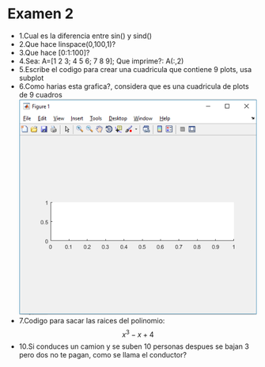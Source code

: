# Examen 2

* 1.Cual es la diferencia entre sin() y sind()
* 2.Que hace linspace(0,100,1)?
* 3.Que hace [0:1:100]?
* 4.Sea:  A=[1 2 3;  4 5 6; 7 8 9]; Que imprime?: A(:,2)
* 5.Escribe el codigo para crear una cuadricula que contiene 9 plots, usa subplot
* 6.Como harias esta grafica?, considera que es una cuadricula de plots de 9 cuadros
![Grafica 1](g1.png)
* 7.Codigo para sacar las raices del polinomio: $$x^{3} - x + 4$$
* 10.Si conduces un camion y se suben 10 personas despues se bajan 3 pero dos no te pagan, como se llama el conductor?
